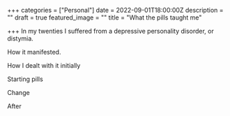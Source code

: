 +++
categories = ["Personal"]
date = 2022-09-01T18:00:00Z
description = ""
draft = true
featured_image = ""
title = "What the pills taught me"

+++
In my twenties I suffered from a depressive personality disorder, or distymia.

How it manifested.

How I dealt with it initially

Starting pills

Change

After